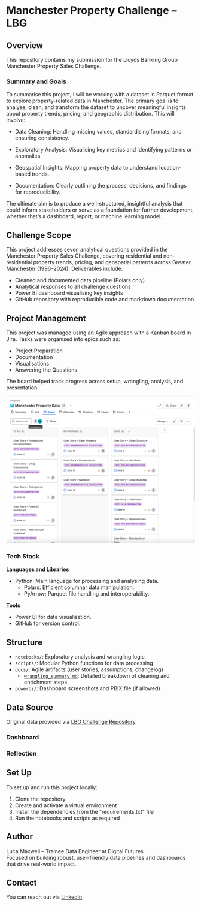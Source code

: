 # Manchester Property Challenge – LBG

## Overview

This repository contains my submission for the Lloyds Banking Group Manchester Property Sales Challenge.

### Summary and Goals

To summarise this project, I will be working with a dataset in Parquet format to explore property-related data in Manchester. The primary goal is to analyse, clean, and transform the dataset to uncover meaningful insights about property trends, pricing, and geographic distribution. This will involve:

- Data Cleaning: Handling missing values, standardising formats, and ensuring consistency.

- Exploratory Analysis: Visualising key metrics and identifying patterns or anomalies.

- Geospatial Insights: Mapping property data to understand location-based trends.

- Documentation: Clearly outlining the process, decisions, and findings for reproducibility.

The ultimate aim is to produce a well-structured, insightful analysis that could inform stakeholders or serve as a foundation for further development, whether that’s a dashboard, report, or machine learning model.

## Challenge Scope

This project addresses seven analytical questions provided in the Manchester Property Sales Challenge, covering residential and non-residential property trends, pricing, and geospatial patterns across Greater Manchester (1996–2024). Deliverables include:

- Cleaned and documented data pipeline (Polars only)
- Analytical responses to all challenge questions
- Power BI dashboard visualising key insights
- GitHub repository with reproducible code and markdown documentation

## Project Management

This project was managed using an Agile approach with a Kanban board in Jira. Tasks were organised into epics such as:

- Project Preparation  
- Documentation  
- Visualisations  
- Answering the Questions

The board helped track progress across setup, wrangling, analysis, and presentation.

![Kanban Board Screenshot](../static/kanban.png)

### Tech Stack

**Languages and Libraries**

- Python: Main language for processing and analysing data.
  - Polars: Efficient columnar data manipulation.
  - PyArrow: Parquet file handling and interoperability.

**Tools**

- Power BI for data visualisation.
- GitHub for version control.

## Structure

- `notebooks/`: Exploratory analysis and wrangling logic
- `scripts/`: Modular Python functions for data processing
- `docs/`: Agile artifacts (user stories, assumptions, changelog)
  - [`wrangling_summary.md`](wrangling_summary.md): Detailed breakdown of cleaning and enrichment steps
- `powerbi/`: Dashboard screenshots and PBIX file (if allowed)

## Data Source

Original data provided via [LBG Challenge Repository](https://github.com/MaxwellB13/manchester_property_sales/tree/master)

### Dashboard

### Reflection

## Set Up

To set up and run this project locally:

1. Clone the repository
2. Create and activate a virtual environment
3. Install the dependencies from the "requirements.txt" file
4. Run the notebooks and scripts as required

## Author

Luca Maxwell – Trainee Data Engineer at Digital Futures  
Focused on building robust, user-friendly data pipelines and dashboards that drive real-world impact.

## Contact

You can reach out via [LinkedIn](https://www.linkedin.com/in/luca-maxwell-dev/)
